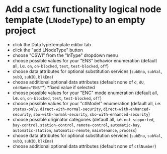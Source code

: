 # Add a `CSWI` functionality logical node template (`LNodeType`) to an empty project

* click the DataTypeTemplate editor tab
* click the "add LNodeType" button
* choose "CSWI" from the "lnType" dropdown menu
* choose possible values for your "ENS" behavior enumeration (default all, i.e. `on`, `on-blocked`, `test`, `test-blocked`, `off`)
* choose data attributes for optional substitution services (`subEna`, `subVal`, `subQ`, `subID`, `blkEna`)
* choose additional optional data attributes (default none of `d`, `dU`, `cdcName="ENS"`*) *fixed value if selected
* choose possible values for your "ENC" mode enumeration (default all, i.e. `on`, `on-blocked`, `test`, `test-blocked`, `off`)
* choose possible values for your "ctlModel" enumeration (default all, i.e. `status-only`, `direct-with-normal-security`, `direct-with-enhanced-security`, `sbo-with-normal-security`, `sbo-with-enhanced-security`)
* choose possible originator categories (default all, i.e. `not-supported`, `bay-control`, `station-control`, `remote-control`, `automatic-bay`, `automatic-station`, `automatic-remote`, `maintenance`, `process`)
* choose data attributes for optional substitution services (`subEna`, `subVal`, `subQ`, `subID`, `blkEna`)
* choose additional optional data attributes (default none of `ctlNumber`)